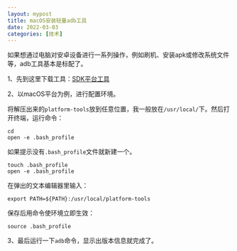 ```yaml
---
layout: mypost
title: macOS安装轻量adb工具
date: 2022-03-03
categories: [技术]
---
```


如果想通过电脑对安卓设备进行一系列操作，例如刷机、安装apk或修改系统文件等，adb工具基本是标配了。

1、先到这里下载工具：[SDK平台工具](https://developer.android.google.cn/studio/releases/platform-tools?hl=zh-cn)

2、以macOS平台为例，进行配置环境。

将解压出来的`platform-tools`放到任意位置，我一般放在`/usr/local/`下。然后打开终端，运行命令：
```
cd
open -e .bash_profile
```
如果提示没有`.bash_profile`文件就新建一个。
```
touch .bash_profile
open -e .bash_profile
```
在弹出的文本编辑器里输入：
```
export PATH=${PATH}:/usr/local/platform-tools
```
保存后用命令使环境立即生效：
```
source .bash_profile
```
3、最后运行一下`adb`命令，显示出版本信息就完成了。

